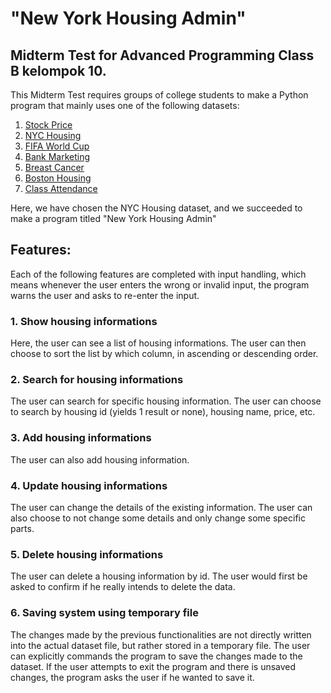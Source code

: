 # "New York Housing Admin"
## Midterm Test for Advanced Programming Class B kelompok 10.
This Midterm Test requires groups of college students to make a Python program that mainly uses one of the following datasets:
1. <a href="https://www.kaggle.com/datasets/aayushmishra1512/faang-complete-stock-data/download?datasetVersionNumber=1" target="_blank">Stock Price</a>
2. <a href="https://www.kaggle.com/datasets/dgomonov/new-york-city-airbnb-open-data/download?datasetVersionNumber=3" target="_blank">NYC Housing</a>
3. <a href="https://www.kaggle.com/datasets/abecklas/fifa-world-cup/download?datasetVersionNumber=5" target="_blank">FIFA World Cup</a>
4. <a href="https://www.kaggle.com/datasets/volodymyrgavrysh/bank-marketing-campaigns-dataset/download?datasetVersionNumber=1" target="_blank">Bank Marketing</a>
5. <a href="https://www.kaggle.com/datasets/uciml/breast-cancer-wisconsin-data/download?datasetVersionNumber=2" target="_blank">Breast Cancer</a>
6. <a href="https://www.kaggle.com/datasets/fedesoriano/the-boston-houseprice-data/download?datasetVersionNumber=1" target="_blank">Boston Housing</a>
7. <a href="https://drive.google.com/file/d/1mtQC1UzndoJdLx0gZSxp8H3ZOvALiO_q/view?usp=drive_link" target="_blank">Class Attendance</a>

Here, we have chosen the NYC Housing dataset, and we succeeded to make a program titled "New York Housing Admin"
## Features:
Each of the following features are completed with input handling, which means whenever the user enters the wrong or invalid input, the program warns the user and asks to re-enter the input.

### 1. Show housing informations
Here, the user can see a list of housing informations. The user can then choose to sort the list by which column, in ascending or descending order.

### 2. Search for housing informations
The user can search for specific housing information. The user can choose to search by housing id (yields 1 result or none), housing name, price, etc.

### 3. Add housing informations
The user can also add housing information.

### 4. Update housing informations
The user can change the details of the existing information. The user can also choose to not change some details and only change some specific parts.

### 5. Delete housing informations
The user can delete a housing information by id. The user would first be asked to confirm if he really intends to delete the data.

### 6. Saving system using <strong>temporary file</strong>
The changes made by the previous functionalities are not directly written into the actual dataset file, but rather stored in a temporary file.
The user can explicitly commands the program to save the changes made to the dataset. If the user attempts to exit the program and there is unsaved changes, the program asks the user if he wanted to save it.
